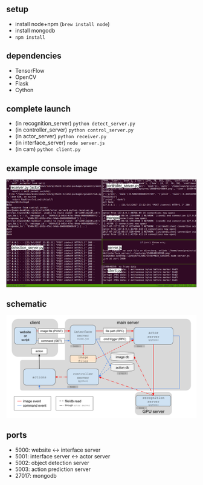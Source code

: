 ## setup
* install node+npm (```brew install node```)
* install mongodb
* ```npm install```

## dependencies
* TensorFlow
* OpenCV
* Flask
* Cython

## complete launch
* (in recognition_server) ```python detect_server.py```
* (in controller_server) ```python control_server.py```
* (in actor_server) ```python receiver.py```
* (in interface_server) ```node server.js```
* (in cam) ```python client.py```

## example console image
![](images/launch_console.png)

## schematic
![](images/diagram.png)

## ports
* 5000: website <-> interface server
* 5001: interface server <-> actor server
* 5002: object detection server
* 5003: action prediction server
* 27017: mongodb
